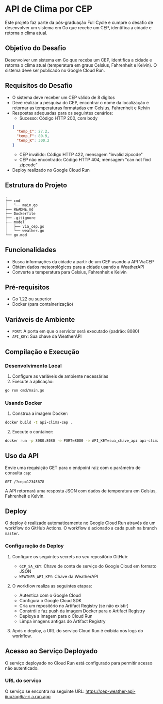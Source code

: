 # API de Clima por CEP

Este projeto faz parte da pós-graduação Full Cycle e cumpre o desafio de desenvolver um sistema em Go que recebe um CEP,
identifica a cidade e retorna o clima atual.

## Objetivo do Desafio

Desenvolver um sistema em Go que receba um CEP, identifica a cidade e retorna o clima atual (temperatura em graus
Celsius, Fahrenheit e Kelvin). O sistema deve ser publicado no Google Cloud Run.

## Requisitos do Desafio

- O sistema deve receber um CEP válido de 8 dígitos
- Deve realizar a pesquisa do CEP, encontrar o nome da localização e retornar as temperaturas formatadas em Celsius,
  Fahrenheit e Kelvin
- Respostas adequadas para os seguintes cenários:
	- Sucesso: Código HTTP 200, com body
  ``` json
  {
    "temp_C": 27.2,
    "temp_F": 80.9,
    "temp_K": 300.2
  }
  ```
	- CEP inválido: Código HTTP 422, mensagem "invalid zipcode"
	- CEP não encontrado: Código HTTP 404, mensagem "can not find zipcode"
- Deploy realizado no Google Cloud Run

## Estrutura do Projeto

```
.
├── cmd
│   └── main.go
├── README.md
├── Dockerfile
├── .gitignore
├── model
│   ├── via_cep.go
│   └── weather.go
└── go.mod
```

## Funcionalidades

- Busca informações da cidade a partir de um CEP usando a API ViaCEP
- Obtém dados meteorológicos para a cidade usando a WeatherAPI
- Converte a temperatura para Celsius, Fahrenheit e Kelvin

## Pré-requisitos

- Go 1.22 ou superior
- Docker (para containerização)

## Variáveis de Ambiente

- `PORT`: A porta em que o servidor será executado (padrão: 8080)
- `API_KEY`: Sua chave da WeatherAPI

## Compilação e Execução

### Desenvolvimento Local

1. Configure as variáveis de ambiente necessárias
2. Execute a aplicação:

```bash
go run cmd/main.go
```

### Usando Docker

1. Construa a imagem Docker:

```bash
docker build -t api-clima-cep .
```

2. Execute o container:

```bash
docker run -p 8080:8080 -e PORT=8080 -e API_KEY=sua_chave_api api-clima-cep
```

## Uso da API

Envie uma requisição GET para o endpoint raiz com o parâmetro de consulta `cep`:

```
GET /?cep=12345678
```

A API retornará uma resposta JSON com dados de temperatura em Celsius, Fahrenheit e Kelvin.

## Deploy

O deploy é realizado automaticamente no Google Cloud Run através de um workflow do GitHub Actions. O workflow é acionado
a cada push na branch `master`.

### Configuração do Deploy

1. Configure os seguintes secrets no seu repositório GitHub:
	- `GCP_SA_KEY`: Chave de conta de serviço do Google Cloud em formato JSON
	- `WEATHER_API_KEY`: Chave da WeatherAPI

2. O workflow realiza as seguintes etapas:
	- Autentica com o Google Cloud
	- Configura o Google Cloud SDK
	- Cria um repositório no Artifact Registry (se não existir)
	- Constrói e faz push da imagem Docker para o Artifact Registry
	- Deploya a imagem para o Cloud Run
	- Limpa imagens antigas do Artifact Registry

3. Após o deploy, a URL do serviço Cloud Run é exibida nos logs do workflow.

## Acesso ao Serviço Deployado

O serviço deployado no Cloud Run está configurado para permitir acesso não autenticado.

### URL do serviço

O serviço se encontra na seguinte URL: https://cep-weather-api-iiuuzoq6ia-rj.a.run.app
